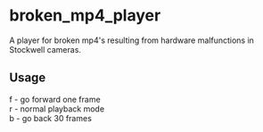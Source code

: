 # broken_mp4_player
A player for broken mp4's resulting from hardware malfunctions in Stockwell cameras.
## Usage
f - go forward one frame <br />
r - normal playback mode <br />
b - go back 30 frames

